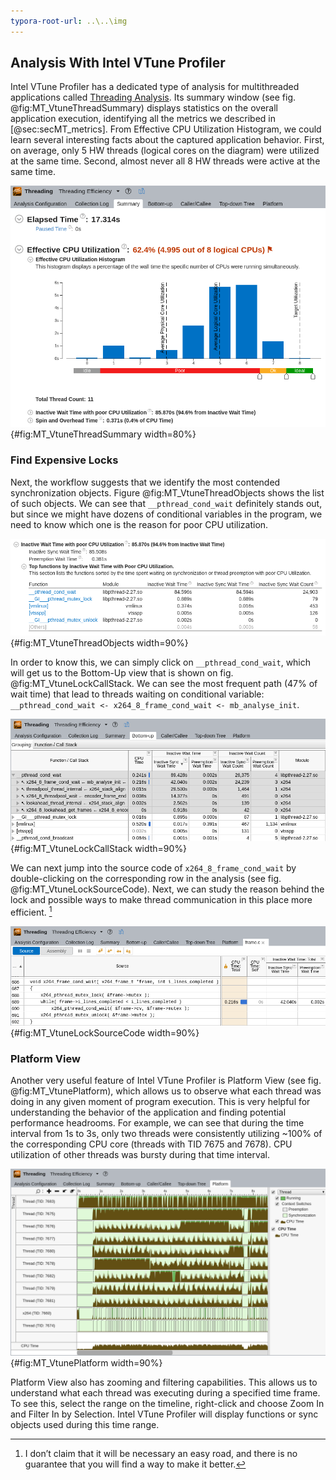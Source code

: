 ```yaml
---
typora-root-url: ..\..\img
---
```


## Analysis With Intel VTune Profiler

Intel VTune Profiler has a dedicated type of analysis for multithreaded applications called [Threading Analysis](https://software.intel.com/en-us/vtune-help-threading-analysis). Its summary window (see fig. @fig:MT_VtuneThreadSummary) displays statistics on the overall application execution, identifying all the metrics we described in [@sec:secMT_metrics]. From Effective CPU Utilization Histogram, we could learn several interesting facts about the captured application behavior. First, on average, only 5 HW threads (logical cores on the diagram) were utilized at the same time. Second, almost never all 8 HW threads were active at the same time.

![Intel VTune Profiler Threading Analysis summary for [x264](https://openbenchmarking.org/test/pts/x264) benchmark from [Phoronix test suite](https://www.phoronix-test-suite.com/).](../../img/5/VtuneThreadingSummary.png){#fig:MT_VtuneThreadSummary width=80%}

### Find Expensive Locks

Next, the workflow suggests that we identify the most contended synchronization objects. Figure @fig:MT_VtuneThreadObjects shows the list of such objects. We can see that `__pthread_cond_wait` definitely stands out, but since we might have dozens of conditional variables in the program, we need to know which one is the reason for poor CPU utilization.

![Intel VTune Profiler Threading Analysis showing the most contended synchronization objects for [x264](https://openbenchmarking.org/test/pts/x264) benchmark.](../../img/5/VtuneThreadingWaitingObjects.png){#fig:MT_VtuneThreadObjects width=90%}

In order to know this, we can simply click on `__pthread_cond_wait`, which will get us to the Bottom-Up view that is shown on fig. @fig:MT_VtuneLockCallStack. We can see the most frequent path (47% of wait time) that lead to threads waiting on conditional variable: `__pthread_cond_wait <- x264_8_frame_cond_wait <- mb_analyse_init`.

![Intel VTune Profiler Threading Analysis showing the call stack for the most contended conditional variable in [x264](https://openbenchmarking.org/test/pts/x264) benchmark.](../../img/5/VtuneThreadingLockCallStack.png){#fig:MT_VtuneLockCallStack width=90%}

We can next jump into the source code of `x264_8_frame_cond_wait` by double-clicking on the corresponding row in the analysis (see fig. @fig:MT_VtuneLockSourceCode). Next, we can study the reason behind the lock and possible ways to make thread communication in this place more efficient. [^15]

![Source code view for x264_8_frame_cond_wait function in [x264](https://openbenchmarking.org/test/pts/x264) benchmark.](../../img/5/VtuneThreadingLockSourceCode.png){#fig:MT_VtuneLockSourceCode width=90%}

### Platform View

Another very useful feature of Intel VTune Profiler is Platform View (see fig. @fig:MT_VtunePlatform), which allows us to observe what each thread was doing in any given moment of program execution. This is very helpful for understanding the behavior of the application and finding potential performance headrooms. For example, we can see that during the time interval from 1s to 3s, only two threads were consistently utilizing ~100% of the corresponding CPU core (threads with TID 7675 and 7678). CPU utilization of other threads was bursty during that time interval. 

![Vtune Platform view for [x264](https://openbenchmarking.org/test/pts/x264) benchmark.](../../img/5/VtuneThreadingPlatformView.png){#fig:MT_VtunePlatform width=90%}

Platform View also has zooming and filtering capabilities. This allows us to understand what each thread was executing during a specified time frame. To see this, select the range on the timeline, right-click and choose Zoom In and Filter In by Selection. Intel VTune Profiler will display functions or sync objects used during this time range.

[^15]: I don’t claim that it will be necessary an easy road, and there is no guarantee that you will find a way to make it better.
